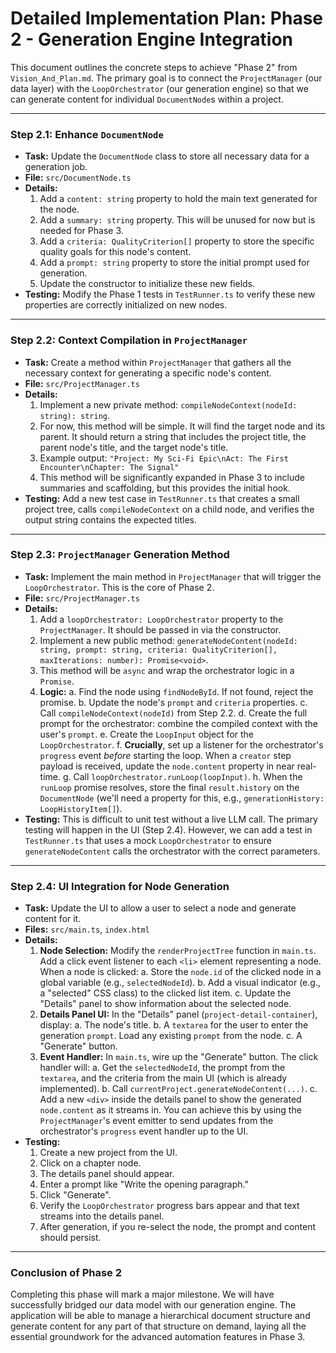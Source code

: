 # Detailed Implementation Plan: Phase 2 - Generation Engine Integration

This document outlines the concrete steps to achieve "Phase 2" from `Vision_And_Plan.md`. The primary goal is to connect the `ProjectManager` (our data layer) with the `LoopOrchestrator` (our generation engine) so that we can generate content for individual `DocumentNode`s within a project.

---

### **Step 2.1: Enhance `DocumentNode`**

*   **Task:** Update the `DocumentNode` class to store all necessary data for a generation job.
*   **File:** `src/DocumentNode.ts`
*   **Details:**
    1.  Add a `content: string` property to hold the main text generated for the node.
    2.  Add a `summary: string` property. This will be unused for now but is needed for Phase 3.
    3.  Add a `criteria: QualityCriterion[]` property to store the specific quality goals for this node's content.
    4.  Add a `prompt: string` property to store the initial prompt used for generation.
    5.  Update the constructor to initialize these new fields.
*   **Testing:** Modify the Phase 1 tests in `TestRunner.ts` to verify these new properties are correctly initialized on new nodes.

---

### **Step 2.2: Context Compilation in `ProjectManager`**

*   **Task:** Create a method within `ProjectManager` that gathers all the necessary context for generating a specific node's content.
*   **File:** `src/ProjectManager.ts`
*   **Details:**
    1.  Implement a new private method: `compileNodeContext(nodeId: string): string`.
    2.  For now, this method will be simple. It will find the target node and its parent. It should return a string that includes the project title, the parent node's title, and the target node's title.
    3.  Example output: `"Project: My Sci-Fi Epic\nAct: The First Encounter\nChapter: The Signal"`
    4.  This method will be significantly expanded in Phase 3 to include summaries and scaffolding, but this provides the initial hook.
*   **Testing:** Add a new test case in `TestRunner.ts` that creates a small project tree, calls `compileNodeContext` on a child node, and verifies the output string contains the expected titles.

---

### **Step 2.3: `ProjectManager` Generation Method**

*   **Task:** Implement the main method in `ProjectManager` that will trigger the `LoopOrchestrator`. This is the core of Phase 2.
*   **File:** `src/ProjectManager.ts`
*   **Details:**
    1.  Add a `loopOrchestrator: LoopOrchestrator` property to the `ProjectManager`. It should be passed in via the constructor.
    2.  Implement a new public method: `generateNodeContent(nodeId: string, prompt: string, criteria: QualityCriterion[], maxIterations: number): Promise<void>`.
    3.  This method will be `async` and wrap the orchestrator logic in a `Promise`.
    4.  **Logic:**
        a. Find the node using `findNodeById`. If not found, reject the promise.
        b. Update the node's `prompt` and `criteria` properties.
        c. Call `compileNodeContext(nodeId)` from Step 2.2.
        d. Create the full prompt for the orchestrator: combine the compiled context with the user's `prompt`.
        e. Create the `LoopInput` object for the `LoopOrchestrator`.
        f. **Crucially**, set up a listener for the orchestrator's `progress` event *before* starting the loop. When a `creator` step payload is received, update the `node.content` property in near real-time.
        g. Call `loopOrchestrator.runLoop(loopInput)`.
        h. When the `runLoop` promise resolves, store the final `result.history` on the `DocumentNode` (we'll need a property for this, e.g., `generationHistory: LoopHistoryItem[]`).
*   **Testing:** This is difficult to unit test without a live LLM call. The primary testing will happen in the UI (Step 2.4). However, we can add a test in `TestRunner.ts` that uses a mock `LoopOrchestrator` to ensure `generateNodeContent` calls the orchestrator with the correct parameters.

---

### **Step 2.4: UI Integration for Node Generation**

*   **Task:** Update the UI to allow a user to select a node and generate content for it.
*   **Files:** `src/main.ts`, `index.html`
*   **Details:**
    1.  **Node Selection:** Modify the `renderProjectTree` function in `main.ts`. Add a click event listener to each `<li>` element representing a node. When a node is clicked:
        a. Store the `node.id` of the clicked node in a global variable (e.g., `selectedNodeId`).
        b. Add a visual indicator (e.g., a "selected" CSS class) to the clicked list item.
        c. Update the "Details" panel to show information about the selected node.
    2.  **Details Panel UI:** In the "Details" panel (`project-detail-container`), display:
        a. The node's title.
        b. A `textarea` for the user to enter the generation `prompt`. Load any existing `prompt` from the node.
        c. A "Generate" button.
    3.  **Event Handler:** In `main.ts`, wire up the "Generate" button. The click handler will:
        a. Get the `selectedNodeId`, the prompt from the `textarea`, and the criteria from the main UI (which is already implemented).
        b. Call `currentProject.generateNodeContent(...)`.
        c. Add a new `<div>` inside the details panel to show the generated `node.content` as it streams in. You can achieve this by using the `ProjectManager`'s event emitter to send updates from the orchestrator's `progress` event handler up to the UI.
*   **Testing:**
    1.  Create a new project from the UI.
    2.  Click on a chapter node.
    3.  The details panel should appear.
    4.  Enter a prompt like "Write the opening paragraph."
    5.  Click "Generate".
    6.  Verify the `LoopOrchestrator` progress bars appear and that text streams into the details panel.
    7.  After generation, if you re-select the node, the prompt and content should persist.

---

### **Conclusion of Phase 2**

Completing this phase will mark a major milestone. We will have successfully bridged our data model with our generation engine. The application will be able to manage a hierarchical document structure and generate content for any part of that structure on demand, laying all the essential groundwork for the advanced automation features in Phase 3. 